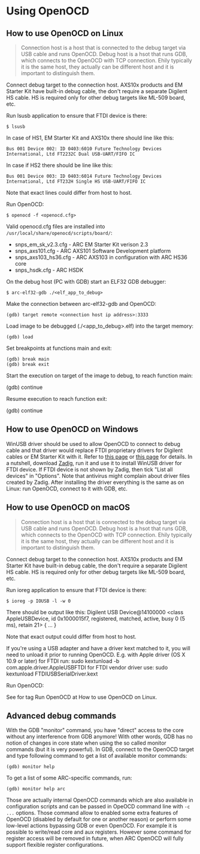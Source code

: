 # Using OpenOCD

## How to use OpenOCD on Linux

> Connection host is a host that is connected to the debug target via USB cable
> and runs OpenOCD. Debug host is a hsot that runs GDB, which connects to the
> OpenOCD with TCP connection. Ehily typically it is the same host, they
> actually can be different host and it is important to distinguish them.

Connect debug target to the connection host. AXS10x products and EM Starter Kit
have built-in debug cable, the don't require a separate Digilent HS cable. HS
is required only for other debug targets like ML-509 board, etc.

Run lsusb application to ensure that FTDI device is there:

    $ lsusb

In case of HS1, EM Starter Kit and AXS10x there should line like this:

    Bus 001 Device 002: ID 0403:6010 Future Technology Devices International, Ltd FT2232C Dual USB-UART/FIFO IC

In case if HS2 there should be line like this:

    Bus 001 Device 003: ID 0403:6014 Future Technology Devices International, Ltd FT232H Single HS USB-UART/FIFO IC

Note that exact lines could differ from host to host.

Run OpenOCD:

    $ openocd -f <openocd.cfg>

Valid openocd.cfg files are installed into
`/usr/local/share/openocd/scripts/board/`:

* snps_em_sk_v2.3.cfg - ARC EM Starter Kit verison 2.3
* snps_axs101.cfg - ARC AXS101 Software Development platform
* snps_axs103_hs36.cfg - ARC AXS103 in configuration with ARC HS36 core
* snps_hsdk.cfg - ARC HSDK

On the debug host (PC with GDB) start an ELF32 GDB debugger:

    $ arc-elf32-gdb ./<elf_app_to_debug>

Make the connection between arc-elf32-gdb and OpenOCD:

    (gdb) target remote <connection host ip address>:3333

Load image to be debugged (./<app_to_debug>.elf) into the target memory:

    (gdb) load

Set breakpoints at functions main and exit:

    (gdb) break main
    (gdb) break exit

Start the execution on target of the image to debug, to reach function main:

  (gdb) continue

Resume execution to reach function exit:

  (gdb) continue

## How to use OpenOCD on Windows

WinUSB driver should be used to allow OpenOCD to connect to debug cable and
that driver would replace FTDI proprietary drivers for Digilent cables or EM
Starter Kit with it.  Refer to [this
page](https://github.com/libusb/libusb/wiki/Windows#How_to_use_libusb_on_Windows)
or [this
page](https://github.com/foss-for-synopsys-dwc-arc-processors/arc_gnu_eclipse/wiki/How-to-Use-OpenOCD-on-Windows)
for details. In a nutshell, download [Zadig](http://zadig.akeo.ie/), run it and
use it to install WinUSB driver for FTDI device. If FTDI device is not shown by
Zadig, then tick "List all devices" in "Options". Note that antivirus might
complain about driver files created by Zadig. After installing the driver
everything is the same as on Linux: run OpenOCD, connect to it with GDB, etc.


## How to use OpenOCD on macOS

> Connection host is a host that is connected to the debug target via USB cable
> and runs OpenOCD. Debug host is a hsot that runs GDB, which connects to the
> OpenOCD with TCP connection. Ehily typically it is the same host, they
> actually can be different host and it is important to distinguish them.

Connect debug target to the connection host. AXS10x products and EM Starter Kit
have built-in debug cable, the don't require a separate Digilent HS cable. HS
is required only for other debug targets like ML-509 board, etc.

Run ioreg application to ensure that FTDI device is there:

    $ ioreg -p IOUSB -l -w 0

There should be output like this:
    Digilent USB Device@14100000  <class AppleUSBDevice, id 0x1000015f7, registered, matched, active, busy 0 (5 ms), retain 21>
    {
      ...
    }

Note that exact output could differ from host to host.

If you're using a USB adapter and have a driver kext matched to it,
you will need to unload it prior to running OpenOCD. E.g. with Apple
driver (OS X 10.9 or later) for FTDI run:
  sudo kextunload -b com.apple.driver.AppleUSBFTDI
for FTDI vendor driver use:
  sudo kextunload FTDIUSBSerialDriver.kext

Run OpenOCD:

See for tag Run OpenOCD at How to use OpenOCD on Linux.


## Advanced debug commands

With the GDB "monitor" command, you have "direct" access to the core without
any interference from GDB anymore! With other words, GDB has no notion of
changes in core state when using the so called  monitor commands (but it is
very powerful). In GDB, connect to the OpenOCD target and type following
command to get a list of available monitor commands:

    (gdb) monitor help

To get a list of some ARC-specific commands, run:

    (gdb) monitor help arc

Those are actually internal OpenOCD commands which are also available in
configuration scripts and can be passed in OpeOCD command line with `-c ...`
options. Those command allow to enabled some extra features of OpenOCD
(disabled by default for one or another reason) or perform some low-level
actions bypassing GDB or even OpenOCD. For example it is possible to write/read
core and aux registers. However some command for register access will be
removed in future, when ARC OpenOCD will fully support flexible register
configurations.
